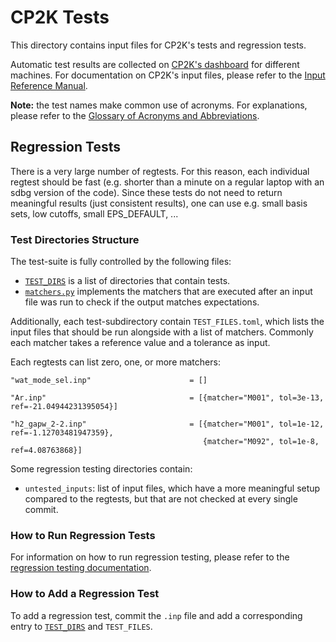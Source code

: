 # CP2K Tests

This directory contains input files for CP2K's tests and regression tests.

Automatic test results are collected on [CP2K's dashboard](https://dashboard.cp2k.org) for different
machines. For documentation on CP2K's input files, please refer to the
[Input Reference Manual](https://manual.cp2k.org/trunk/CP2K_INPUT.html).

**Note:** the test names make common use of acronyms. For explanations, please refer to the
[Glossary of Acronyms and Abbreviations](../docs/acronyms.md).

## Regression Tests

There is a very large number of regtests. For this reason, each individual regtest should be fast
(e.g. shorter than a minute on a regular laptop with an sdbg version of the code). Since these tests
do not need to return meaningful results (just consistent results), one can use e.g. small basis
sets, low cutoffs, small EPS_DEFAULT, ...

### Test Directories Structure

The test-suite is fully controlled by the following files:

- [`TEST_DIRS`](TEST_DIRS) is a list of directories that contain tests.
- [`matchers.py`](matchers.py) implements the matchers that are executed after an input file was run
  to check if the output matches expectations.

Additionally, each test-subdirectory contain `TEST_FILES.toml`, which lists the input files that
should be run alongside with a list of matchers. Commonly each matcher takes a reference value and a
tolerance as input.

Each regtests can list zero, one, or more matchers:

```
"wat_mode_sel.inp"                      = []

"Ar.inp"                                = [{matcher="M001", tol=3e-13, ref=-21.04944231395054}]

"h2_gapw_2-2.inp"                       = [{matcher="M001", tol=1e-12, ref=-1.12703481947359},
                                           {matcher="M092", tol=1e-8,  ref=4.08763868}]
```

Some regression testing directories contain:

- `untested_inputs`: list of input files, which have a more meaningful setup compared to the
  regtests, but that are not checked at every single commit.

### How to Run Regression Tests

For information on how to run regression testing, please refer to the
[regression testing documentation](https://www.cp2k.org/dev:regtesting).

### How to Add a Regression Test

To add a regression test, commit the `.inp` file and add a corresponding entry to
[`TEST_DIRS`](TEST_DIRS) and `TEST_FILES`.
